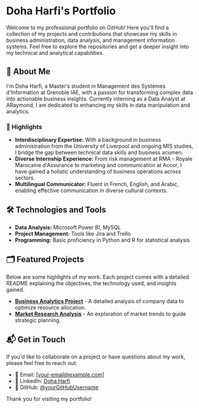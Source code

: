 # Doha Harfi's Portfolio

Welcome to my professional portfolio on GitHub! Here you'll find a collection of my projects and contributions that showcase my skills in business administration, data analysis, and management information systems. Feel free to explore the repositories and get a deeper insight into my technical and analytical capabilities.

## 📘 About Me

I'm Doha Harfi, a Master’s student in Management des Systèmes d'Information at Grenoble IAE, with a passion for transforming complex data into actionable business insights. Currently interning as a Data Analyst at ARaymond, I am dedicated to enhancing my skills in data manipulation and analytics.

### 🌟 Highlights
- **Interdisciplinary Expertise:** With a background in business administration from the University of Liverpool and ongoing MIS studies, I bridge the gap between technical data skills and business acumen.
- **Diverse Internship Experience:** From risk management at RMA - Royale Marocaine d'Assurance to marketing and communication at Accor, I have gained a holistic understanding of business operations across sectors.
- **Multilingual Communicator:** Fluent in French, English, and Arabic, enabling effective communication in diverse cultural contexts.

## 🛠 Technologies and Tools

- **Data Analysis:** Microsoft Power BI, MySQL
- **Project Management:** Tools like Jira and Trello
- **Programming:** Basic proficiency in Python and R for statistical analysis

## 🗂 Featured Projects

Below are some highlights of my work. Each project comes with a detailed README explaining the objectives, the technology used, and insights gained.

- **[Business Analytics Project](link-to-repository)** - A detailed analysis of company data to optimize resource allocation.
- **[Market Research Analysis](link-to-repository)** - An exploration of market trends to guide strategic planning.

## 📬 Get in Touch

If you'd like to collaborate on a project or have questions about my work, please feel free to reach out:

- 📧 Email: [your-email@example.com]
- 🔗 LinkedIn: [Doha Harfi](https://www.linkedin.com/in/doha-harfi-1815b3254/)
- 💼 GitHub: [@yourGitHubUsername](https://github.com/yourGitHubUsername)

Thank you for visiting my portfolio!

